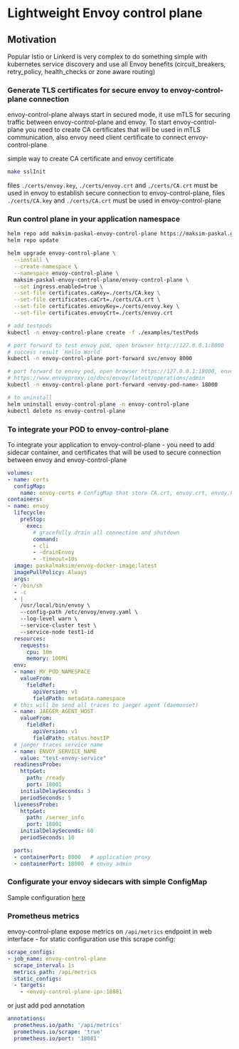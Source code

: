 # Lightweight Envoy control plane

## Motivation

Popular Istio or Linkerd is very complex to do something simple with kubernetes service discovery and use all Envoy benefits (circuit_breakers, retry_policy, health_checks or zone aware routing)

### Generate TLS certificates for secure envoy to envoy-control-plane connection

envoy-control-plane always start in secured mode, it use mTLS for securing traffic between envoy-control-plane and envoy. To start envoy-control-plane you need to create CA certificates that will be used in mTLS communication, also envoy need client certificate to connect envoy-control-plane

simple way to create CA certificate and envoy certificate

```bash
make sslInit
```

files `./certs/envoy.key`, `./certs/envoy.crt` and `./certs/CA.crt` must be used in envoy to establish secure connection to envoy-control-plane, files `./certs/CA.key` and `./certs/CA.crt` must be used in envoy-control-plane

### Run control plane in your application namespace

```bash
helm repo add maksim-paskal-envoy-control-plane https://maksim-paskal.github.io/envoy-control-plane/
helm repo update

helm upgrade envoy-control-plane \
  --install \
  --create-namespace \
  --namespace envoy-control-plane \
  maksim-paskal-envoy-control-plane/envoy-control-plane \
  --set ingress.enabled=true \
  --set-file certificates.caKey=./certs/CA.key \
  --set-file certificates.caCrt=./certs/CA.crt \
  --set-file certificates.envoyKey=./certs/envoy.key \
  --set-file certificates.envoyCrt=./certs/envoy.crt

# add testpods
kubectl -n envoy-control-plane create -f ./examples/testPods

# port forward to test envoy pod, open browser http://127.0.0.1:8000
# success result `Hello World`
kubectl -n envoy-control-plane port-forward svc/envoy 8000

# port forward to envoy pod, open browser https://127.0.0.1:18000, envoy administration interface
# https://www.envoyproxy.io/docs/envoy/latest/operations/admin
kubectl -n envoy-control-plane port-forward <envoy-pod-name> 18000

# to uninstall
helm uninstall envoy-control-plane -n envoy-control-plane
kubectl delete ns envoy-control-plane
```

### To integrate your POD to envoy-control-plane

To integrate your application to envoy-control-plane - you need to add sidecar container, and certificates that will be used to secure connection between envoy and envoy-control-plane

```yaml
volumes:
- name: certs
  configMap:
    name: envoy-certs # ConfigMap that store CA.crt, envoy.crt, envoy.key
containers:
- name: envoy
  lifecycle:
    preStop:
      exec:
        # gracefully drain all connection and shutdown
        command:
        - cli
        - -drainEnvoy
        - -timeout=10s
  image: paskalmaksim/envoy-docker-image:latest
  imagePullPolicy: Always
  args:
  - /bin/sh
  - -c
  - |
    /usr/local/bin/envoy \
    --config-path /etc/envoy/envoy.yaml \
    --log-level warn \
    --service-cluster test \
    --service-node test1-id
  resources:
    requests:
      cpu: 10m
      memory: 100Mi
  env:
  - name: MY_POD_NAMESPACE
    valueFrom:
      fieldRef:
        apiVersion: v1
        fieldPath: metadata.namespace
  # this will be send all traces to jaeger agent (daemonset)
  - name: JAEGER_AGENT_HOST
    valueFrom:
      fieldRef:
        apiVersion: v1
        fieldPath: status.hostIP
  # jaeger traces service name
  - name: ENVOY_SERVICE_NAME
    value: "test-envoy-service"
  readinessProbe:
    httpGet:
      path: /ready
      port: 18001
    initialDelaySeconds: 3
    periodSeconds: 5
  livenessProbe:
    httpGet:
      path: /server_info
      port: 18001
    initialDelaySeconds: 60
    periodSeconds: 10

  ports:
  - containerPort: 8000   # application proxy
  - containerPort: 18000  # envoy admin
```

### Configurate your envoy sidecars with simple ConfigMap

Sample configuration [here](chart/envoy-control-plane/templates/envoy-test1-id.yaml)

### Prometheus metrics

envoy-control-plane expose metrics on `/api/metrics` endpoint in web interface - for static configuration use this scrape config:

```yaml
scrape_configs:
- job_name: envoy-control-plane
  scrape_interval: 1s
  metrics_path: /api/metrics
  static_configs:
  - targets:
    - <envoy-control-plane-ip>:18081
```

or just add pod annotation

```yaml
annotations:
  prometheus.io/path: '/api/metrics'
  prometheus.io/scrape: 'true'
  prometheus.io/port: '18081'
```
